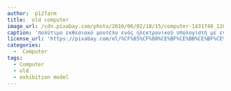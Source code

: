 ```yaml
---
author:  p12farm
title:  old computer
image_url: /cdn.pixabay.com/photo/2016/06/02/18/15/computer-1431748_1280.jpg
caption: 'πολύτιμο εκθεσιακό μοντέλο ενός ηλεκτρονικού υπολογιστή με ενσωματωμένο πληκτρολόγιο'
license_url: 'https://pixabay.com/el/%CF%85%CF%80%CE%BF%CE%BB%CE%BF%CE%B3%CE%B9%CF%83%CF%84%CE%AE-%CE%BC%CE%B7%CF%87%CE%AC%CE%BD%CE%B7%CE%BC%CE%B1-vintage-retro-1431748/'
categories:
  -  Computer
tags:
  - Computer
  - old
  - exhibition model
---
```

